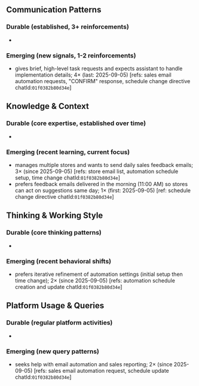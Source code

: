 ## Communication Patterns
### Durable (established, 3+ reinforcements)
-

### Emerging (new signals, 1-2 reinforcements)
- gives brief, high-level task requests and expects assistant to handle implementation details; 4× (last: 2025-09-05) [refs: sales email automation requests, "CONFIRM" response, schedule change directive chatId:`01f0382b80d34e`]

## Knowledge & Context
### Durable (core expertise, established over time)
-

### Emerging (recent learning, current focus)
- manages multiple stores and wants to send daily sales feedback emails; 3× (since 2025-09-05) [refs: store email list, automation schedule setup, time change chatId:`01f0382b80d34e`]
- prefers feedback emails delivered in the morning (11:00 AM) so stores can act on suggestions same day; 1× (first: 2025-09-05) [ref: schedule change directive chatId:`01f0382b80d34e`]

## Thinking & Working Style
### Durable (core thinking patterns)
-

### Emerging (recent behavioral shifts)
- prefers iterative refinement of automation settings (initial setup then time change); 2× (since 2025-09-05) [refs: automation schedule creation and update chatId:`01f0382b80d34e`]

## Platform Usage & Queries
### Durable (regular platform activities)
-

### Emerging (new query patterns)
- seeks help with email automation and sales reporting; 2× (since 2025-09-05) [refs: sales email automation request, schedule update chatId:`01f0382b80d34e`]
